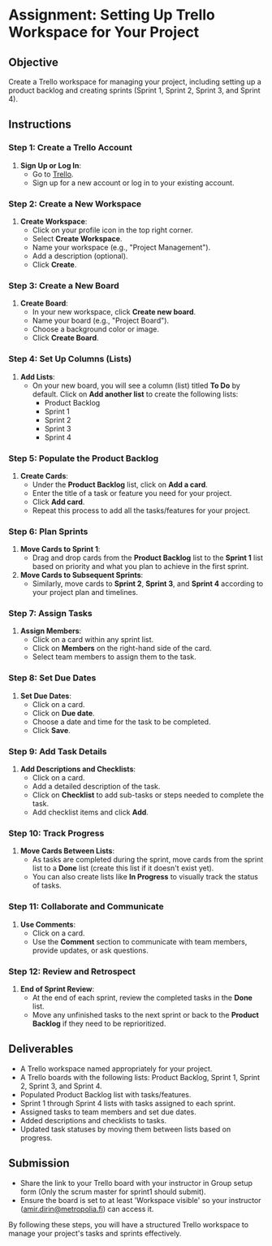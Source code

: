 # Assignment: Setting Up Trello Workspace for Your Project

## Objective
Create a Trello workspace for managing your project, including setting up a product backlog and creating sprints (Sprint 1, Sprint 2, Sprint 3, and Sprint 4).

## Instructions

### Step 1: Create a Trello Account

1. **Sign Up or Log In**:
   - Go to [Trello](https://trello.com/).
   - Sign up for a new account or log in to your existing account.

### Step 2: Create a New Workspace

1. **Create Workspace**:
   - Click on your profile icon in the top right corner.
   - Select **Create Workspace**.
   - Name your workspace (e.g., "Project Management").
   - Add a description (optional).
   - Click **Create**.

### Step 3: Create a New Board

1. **Create Board**:
   - In your new workspace, click **Create new board**.
   - Name your board (e.g., "Project Board").
   - Choose a background color or image.
   - Click **Create Board**.

### Step 4: Set Up Columns (Lists)

1. **Add Lists**:
   - On your new board, you will see a column (list) titled **To Do** by default. Click on **Add another list** to create the following lists:
     - Product Backlog
     - Sprint 1
     - Sprint 2
     - Sprint 3
     - Sprint 4

### Step 5: Populate the Product Backlog

1. **Create Cards**:
   - Under the **Product Backlog** list, click on **Add a card**.
   - Enter the title of a task or feature you need for your project.
   - Click **Add card**.
   - Repeat this process to add all the tasks/features for your project.

### Step 6: Plan Sprints

1. **Move Cards to Sprint 1**:
   - Drag and drop cards from the **Product Backlog** list to the **Sprint 1** list based on priority and what you plan to achieve in the first sprint.
2. **Move Cards to Subsequent Sprints**:
   - Similarly, move cards to **Sprint 2**, **Sprint 3**, and **Sprint 4** according to your project plan and timelines.

### Step 7: Assign Tasks

1. **Assign Members**:
   - Click on a card within any sprint list.
   - Click on **Members** on the right-hand side of the card.
   - Select team members to assign them to the task.

### Step 8: Set Due Dates

1. **Set Due Dates**:
   - Click on a card.
   - Click on **Due date**.
   - Choose a date and time for the task to be completed.
   - Click **Save**.

### Step 9: Add Task Details

1. **Add Descriptions and Checklists**:
   - Click on a card.
   - Add a detailed description of the task.
   - Click on **Checklist** to add sub-tasks or steps needed to complete the task.
   - Add checklist items and click **Add**.

### Step 10: Track Progress

1. **Move Cards Between Lists**:
   - As tasks are completed during the sprint, move cards from the sprint list to a **Done** list (create this list if it doesn't exist yet).
   - You can also create lists like **In Progress** to visually track the status of tasks.

### Step 11: Collaborate and Communicate

1. **Use Comments**:
   - Click on a card.
   - Use the **Comment** section to communicate with team members, provide updates, or ask questions.

### Step 12: Review and Retrospect

1. **End of Sprint Review**:
   - At the end of each sprint, review the completed tasks in the **Done** list.
   - Move any unfinished tasks to the next sprint or back to the **Product Backlog** if they need to be reprioritized.

## Deliverables

- A Trello workspace named appropriately for your project.
- A Trello boards with the following lists: Product Backlog, Sprint 1, Sprint 2, Sprint 3, and Sprint 4.
- Populated Product Backlog list with tasks/features.
- Sprint 1 through Sprint 4 lists with tasks assigned to each sprint.
- Assigned tasks to team members and set due dates.
- Added descriptions and checklists to tasks.
- Updated task statuses by moving them between lists based on progress.

## Submission

- Share the link to your Trello board with your instructor in Group setup form (Only the scrum master for sprint1 should submit).
- Ensure the board is set to at least 'Workspace visible' so your instructor (amir.dirin@metropolia.fi) can access it.

By following these steps, you will have a structured Trello workspace to manage your project's tasks and sprints effectively.
